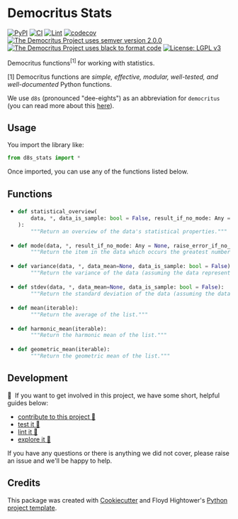 # Democritus Stats

[![PyPI](https://img.shields.io/pypi/v/d8s-stats.svg)](https://pypi.python.org/pypi/d8s-stats)
[![CI](https://github.com/democritus-project/d8s-stats/workflows/CI/badge.svg)](https://github.com/democritus-project/d8s-stats/actions)
[![Lint](https://github.com/democritus-project/d8s-stats/workflows/Lint/badge.svg)](https://github.com/democritus-project/d8s-stats/actions)
[![codecov](https://codecov.io/gh/democritus-project/d8s-stats/branch/main/graph/badge.svg?token=V0WOIXRGMM)](https://codecov.io/gh/democritus-project/d8s-stats)
[![The Democritus Project uses semver version 2.0.0](https://img.shields.io/badge/-semver%20v2.0.0-22bfda)](https://semver.org/spec/v2.0.0.html)
[![The Democritus Project uses black to format code](https://img.shields.io/badge/code%20style-black-000000.svg)](https://github.com/psf/black)
[![License: LGPL v3](https://img.shields.io/badge/License-LGPL%20v3-blue.svg)](https://choosealicense.com/licenses/lgpl-3.0/)

Democritus functions<sup>[1]</sup> for working with statistics.

[1] Democritus functions are <i>simple, effective, modular, well-tested, and well-documented</i> Python functions.

We use `d8s` (pronounced "dee-eights") as an abbreviation for `democritus` (you can read more about this [here](https://github.com/democritus-project/roadmap#what-is-d8s)).

## Usage

You import the library like:

```python
from d8s_stats import *
```

Once imported, you can use any of the functions listed below.

## Functions

  - ```python
    def statistical_overview(
        data, *, data_is_sample: bool = False, result_if_no_mode: Any = None, raise_error_if_no_mode: bool = True
    ):
        """Return an overview of the data's statistical properties."""
    ```
  - ```python
    def mode(data, *, result_if_no_mode: Any = None, raise_error_if_no_mode: bool = True):
        """Return the item in the data which occurs the greatest number of times."""
    ```
  - ```python
    def variance(data, *, data_mean=None, data_is_sample: bool = False):
        """Return the variance of the data (assuming the data represents an entire population)."""
    ```
  - ```python
    def stdev(data, *, data_mean=None, data_is_sample: bool = False):
        """Return the standard deviation of the data (assuming the data represents an entire population)."""
    ```
  - ```python
    def mean(iterable):
        """Return the average of the list."""
    ```
  - ```python
    def harmonic_mean(iterable):
        """Return the harmonic mean of the list."""
    ```
  - ```python
    def geometric_mean(iterable):
        """Return the geometric mean of the list."""
    ```

## Development

👋 &nbsp;If you want to get involved in this project, we have some short, helpful guides below:

- [contribute to this project 🥇][contributing]
- [test it 🧪][local-dev]
- [lint it 🧹][local-dev]
- [explore it 🔭][local-dev]

If you have any questions or there is anything we did not cover, please raise an issue and we'll be happy to help.

## Credits

This package was created with [Cookiecutter](https://github.com/audreyr/cookiecutter) and Floyd Hightower's [Python project template](https://github.com/fhightower-templates/python-project-template).

[contributing]: https://github.com/democritus-project/.github/blob/main/CONTRIBUTING.md#contributing-a-pr-
[local-dev]: https://github.com/democritus-project/.github/blob/main/CONTRIBUTING.md#local-development-
